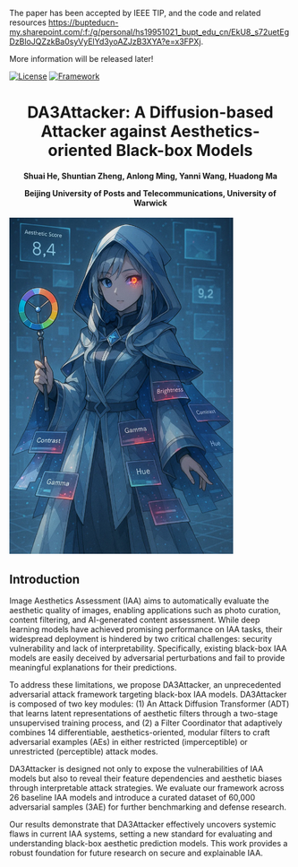 The paper has been accepted by IEEE TIP, and the code and related resources https://bupteducn-my.sharepoint.com/:f:/g/personal/hs19951021_bupt_edu_cn/EkU8_s72uetEgDzBloJQZzkBa0syVyElYd3yoAZJzB3XYA?e=x3FPXj.

More information will be released later!

[![License](https://img.shields.io/badge/License-Apache%202.0-blue.svg)](https://opensource.org/licenses/Apache-2.0)
[![Framework](https://img.shields.io/badge/PyTorch-%23EE4C2C.svg?&logo=PyTorch&logoColor=white)](https://pytorch.org/)

<div align="center">
<h1>
<b>
DA3Attacker: A Diffusion-based Attacker against Aesthetics-oriented Black-box Models
</b>
</h1>
<h4>
<b>
Shuai He, Shuntian Zheng, Anlong Ming, Yanni Wang, Huadong Ma
    
Beijing University of Posts and Telecommunications, University of Warwick
</b>
</h4>
</div>


<img src="https://github.com/woshidandan/Attacker-against-image-aesthetics-assessment-model/blob/main/character_image.png" width="400" height="600" text-align= "center"> 


## Introduction
Image Aesthetics Assessment (IAA) aims to automatically evaluate the aesthetic quality of images, enabling applications such as photo curation, content filtering, and AI-generated content assessment. While deep learning models have achieved promising performance on IAA tasks, their widespread deployment is hindered by two critical challenges: security vulnerability and lack of interpretability. Specifically, existing black-box IAA models are easily deceived by adversarial perturbations and fail to provide meaningful explanations for their predictions.

To address these limitations, we propose DA3Attacker, an unprecedented adversarial attack framework targeting black-box IAA models. DA3Attacker is composed of two key modules:
(1) An Attack Diffusion Transformer (ADT) that learns latent representations of aesthetic filters through a two-stage unsupervised training process, and (2) a Filter Coordinator that adaptively combines 14 differentiable, aesthetics-oriented, modular filters to craft adversarial examples (AEs) in either restricted (imperceptible) or unrestricted (perceptible) attack modes.

DA3Attacker is designed not only to expose the vulnerabilities of IAA models but also to reveal their feature dependencies and aesthetic biases through interpretable attack strategies. We evaluate our framework across 26 baseline IAA models and introduce a curated dataset of 60,000 adversarial samples (3AE) for further benchmarking and defense research.

Our results demonstrate that DA3Attacker effectively uncovers systemic flaws in current IAA systems, setting a new standard for evaluating and understanding black-box aesthetic prediction models. This work provides a robust foundation for future research on secure and explainable IAA. 

